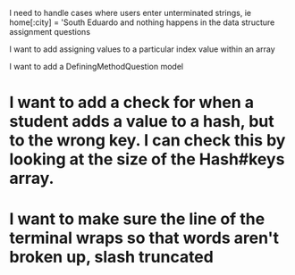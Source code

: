 I need to handle cases where users enter unterminated strings, ie home[:city] = 'South Eduardo
and nothing happens in the data structure assignment questions

I want to add assigning values to a particular index value within an array

I want to add a DefiningMethodQuestion model

# I want to add a check for when a student adds a value to a hash, but to the wrong key. I can check this by looking at the size of the Hash#keys array.

# I want to make sure the line of the terminal wraps so that words aren't broken up, slash truncated
